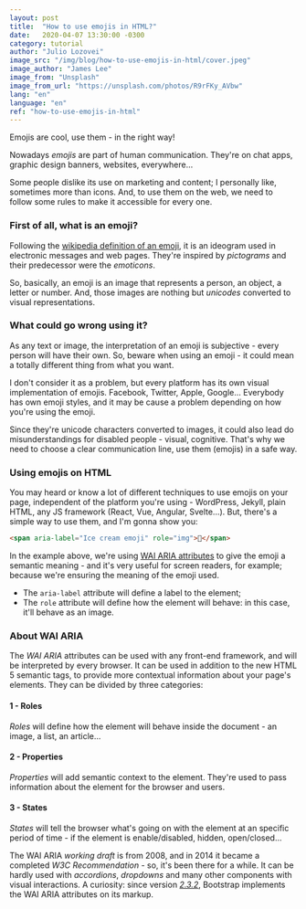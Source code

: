 ```yaml
---
layout: post
title:  "How to use emojis in HTML?"
date:   2020-04-07 13:30:00 -0300
category: tutorial
author: "Julio Lozovei"
image_src: "/img/blog/how-to-use-emojis-in-html/cover.jpeg"
image_author: "James Lee"
image_from: "Unsplash"
image_from_url: "https://unsplash.com/photos/R9rFKy_AVbw"
lang: "en"
language: "en"
ref: "how-to-use-emojis-in-html"
---
```

Emojis are cool, use them - in the right way!
<!--more-->
Nowadays _emojis_ are part of human communication. They're on chat apps, graphic design banners, websites, everywhere...

Some people dislike its use on marketing and content; I personally like, sometimes more than icons. And, to use them on the web, we need to follow some rules to make it accessible for every one.


### First of all, what is an emoji?
Following the [wikipedia definition of an emoji](https://en.wikipedia.org/wiki/Emoji), it is an ideogram used in electronic messages and web pages. They're inspired by _pictograms_ and their predecessor were the _emoticons_.

So, basically, an emoji is an image that represents a person, an object, a letter or number. And, those images are nothing but _unicodes_ converted to visual representations.


### What could go wrong using it?
As any text or image, the interpretation of an emoji is subjective - every person will have their own. So, beware when using an emoji - it could mean a totally different thing from what you want.

I don't consider it as a problem, but every platform has its own visual implementation of emojis. Facebook, Twitter, Apple, Google... Everybody has own emoji styles, and it may be cause a problem depending on how you're using the emoji.

Since they're unicode characters converted to images, it could also lead do misunderstandings for disabled people - visual, cognitive. That's why we need to choose a clear communication line, use them (emojis) in a safe way.


### Using emojis on HTML
You may heard or know a lot of different techniques to use emojis on your page, independent of the platform you're using - WordPress, Jekyll, plain HTML, any JS framework (React, Vue, Angular, Svelte...). But, there's a simple way to use them, and I'm gonna show you:

```html
<span aria-label="Ice cream emoji" role="img">🍦</span>
```

In the example above, we're using [WAI ARIA attributes](https://developer.mozilla.org/en-US/docs/Web/Accessibility/ARIA) to give the emoji a semantic meaning - and it's very useful for screen readers, for example; because we're ensuring the meaning of the emoji used.

- The `aria-label` attribute will define a label to the element;
- The `role` attribute will define how the element will behave: in this case, it'll behave as an image.


### About WAI ARIA
The _WAI ARIA_ attributes can be used with any front-end framework, and will be interpreted by every browser. It can be used in addition to the new HTML 5 semantic tags, to provide more contextual information about your page's elements. They can be divided by three categories:

#### 1 - Roles
_Roles_ will define how the element will behave inside the document - an image, a list, an article...

#### 2 - Properties
_Properties_ will add semantic context to the element. They're used to pass information about the element for the browser and users.

#### 3 - States
_States_ will tell the browser what's going on with the element at an specific period of time - if the element is enable/disabled, hidden, open/closed...

The WAI ARIA _working draft_ is from 2008, and in 2014 it became a completed _W3C Recommendation_ - so, it's been there for a while. It can be hardly used with _accordions_, _dropdowns_ and many other components with visual interactions. A curiosity: since version [_2.3.2_](https://getbootstrap.com/2.3.2), Bootstrap implements the WAI ARIA attributes on its markup.
